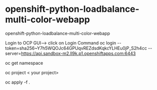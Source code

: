 # openshift-python-loadbalance-multi-color-webapp
openshift-python-loadbalance-multi-color-webapp

Login to OCP GUI--> click on Login Command
oc login --token=sha256~Y7h5WQOJc64GPUqvREZdsdKqkcYLHEu0jP_S2h4cc --server=https://api.sandbox-m2.ll9k.p1.openshiftapps.com:6443


oc get namespace

oc project < your project>

oc apply -f .
